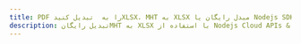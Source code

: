 ---title: PDF را به  تبدیل کنیدXLSX، MHT به XLSX مبدل رایگان یا Nodejs SDKdescription: تبدیل رایگانMHT به XLSX با استفاده از Nodejs Cloud APIs & SDK همچنین اسناد PDF را در Cloud ایجاد، ویرایش و رندر کنید.---